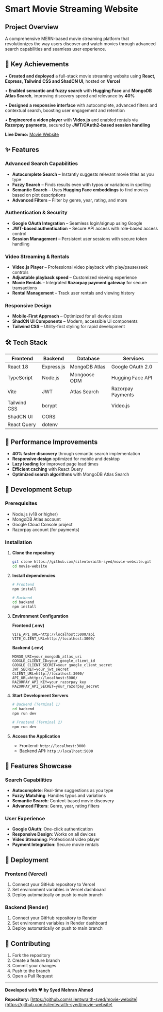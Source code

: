 # Smart Movie Streaming Website

## Project Overview

A comprehensive MERN-based movie streaming platform that revolutionizes the way users discover and watch movies through advanced search capabilities and seamless user experience.

## 🚀 Key Achievements

• **Created and deployed** a full-stack movie streaming website using **React, Express, Tailwind CSS and ShadCN UI**, hosted on **Vercel**

• **Enabled semantic and fuzzy search** with **Hugging Face** and **MongoDB Atlas Search**, improving discovery speed and relevance by **40%**

• **Designed a responsive interface** with autocomplete, advanced filters and contextual search, boosting user engagement and retention

• **Engineered a video player** with **Video.js** and enabled rentals via **Razorpay payments**, secured by **JWT/OAuth2-based session handling**

**Live Demo:** [Movie Website](https://movie-website-opensoft.vercel.app/)  

## ✨ Features

### **Advanced Search Capabilities**
- **Autocomplete Search** – Instantly suggests relevant movie titles as you type
- **Fuzzy Search** – Finds results even with typos or variations in spelling
- **Semantic Search** – Uses **Hugging Face embeddings** to find movies based on plot descriptions
- **Advanced Filters** – Filter by genre, year, rating, and more

### **Authentication & Security**
- **Google OAuth Integration** – Seamless login/signup using Google
- **JWT-based authentication** – Secure API access with role-based access control
- **Session Management** – Persistent user sessions with secure token handling

### **Video Streaming & Rentals**
- **Video.js Player** – Professional video playback with play/pause/seek controls
- **Adjustable playback speed** – Customized viewing experience
- **Movie Rentals** – Integrated **Razorpay payment gateway** for secure transactions
- **Rental Management** – Track user rentals and viewing history

### **Responsive Design**
- **Mobile-First Approach** – Optimized for all device sizes
- **ShadCN UI Components** – Modern, accessible UI components
- **Tailwind CSS** – Utility-first styling for rapid development

## 🛠️ Tech Stack

| **Frontend** | **Backend** | **Database** | **Services** |
|-------------|-------------|--------------|--------------|
| React 18 | Express.js | MongoDB Atlas | Google OAuth 2.0 |
| TypeScript | Node.js | Mongoose ODM | Hugging Face API |
| Vite | JWT | Atlas Search | Razorpay Payments |
| Tailwind CSS | bcrypt | | Video.js |
| ShadCN UI | CORS | | |
| React Query | dotenv | | |

## 🚀 Performance Improvements

- **40% faster discovery** through semantic search implementation
- **Responsive design** optimized for mobile and desktop
- **Lazy loading** for improved page load times
- **Efficient caching** with React Query
- **Optimized search algorithms** with MongoDB Atlas Search

## 🔧 Development Setup

### Prerequisites
- Node.js (v18 or higher)
- MongoDB Atlas account
- Google Cloud Console project
- Razorpay account (for payments)

### Installation

1. **Clone the repository**
   ```bash
   git clone https://github.com/silentwraith-syed/movie-website.git
   cd movie-website
   ```

2. **Install dependencies**
   ```bash
   # Frontend
   npm install
   
   # Backend
   cd backend
   npm install
   ```

3. **Environment Configuration**
   
   **Frontend (.env)**
   ```env
   VITE_API_URL=http://localhost:5000/api
   VITE_CLIENT_URL=http://localhost:3000/
   ```
   
   **Backend (.env)**
   ```env
   MONGO_URI=your_mongodb_atlas_uri
   GOOGLE_CLIENT_ID=your_google_client_id
   GOOGLE_CLIENT_SECRET=your_google_client_secret
   JWT_SECRET=your_jwt_secret
   CLIENT_URL=http://localhost:3000/
   API_URL=http://localhost:5000/
   RAZORPAY_API_KEY=your_razorpay_key
   RAZORPAY_API_SECRET=your_razorpay_secret
   ```

4. **Start Development Servers**
   ```bash
   # Backend (Terminal 1)
   cd backend
   npm run dev
   
   # Frontend (Terminal 2)
   npm run dev
   ```

5. **Access the Application**
   - Frontend: `http://localhost:3000`
   - Backend API: `http://localhost:5000`

## 📱 Features Showcase

### Search Capabilities
- **Autocomplete**: Real-time suggestions as you type
- **Fuzzy Matching**: Handles typos and variations
- **Semantic Search**: Content-based movie discovery
- **Advanced Filters**: Genre, year, rating filters

### User Experience
- **Google OAuth**: One-click authentication
- **Responsive Design**: Works on all devices
- **Video Streaming**: Professional video player
- **Payment Integration**: Secure movie rentals

## 🚀 Deployment

### Frontend (Vercel)
1. Connect your GitHub repository to Vercel
2. Set environment variables in Vercel dashboard
3. Deploy automatically on push to main branch

### Backend (Render)
1. Connect your GitHub repository to Render
2. Set environment variables in Render dashboard
3. Deploy automatically on push to main branch

## 🤝 Contributing

1. Fork the repository
2. Create a feature branch
3. Commit your changes
4. Push to the branch
5. Open a Pull Request

---

**Developed with ❤️ by Syed Mehran Ahmed**

**Repository:** [https://github.com/silentwraith-syed/movie-website](https://github.com/silentwraith-syed/movie-website)
